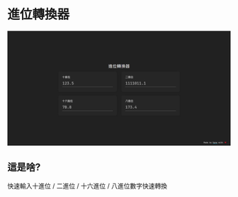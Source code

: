# 進位轉換器

[![進位轉換器](cover.png)](https://gary50613.github.io/number-converter/)

## 這是啥?
快速輸入十進位 / 二進位 / 十六進位 / 八進位數字快速轉換